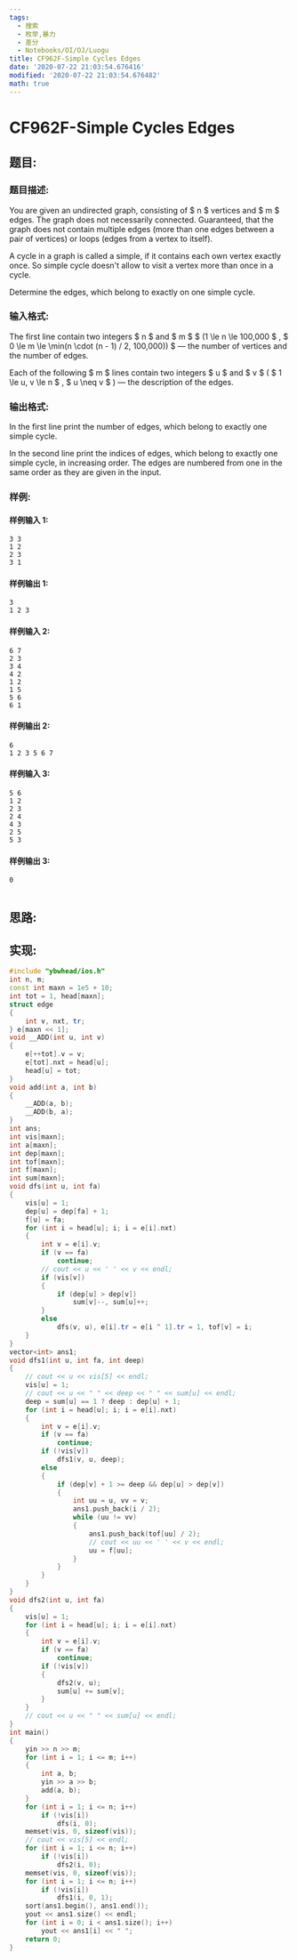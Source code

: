 ```yaml
---
tags:
  - 搜索
  - 枚举,暴力
  - 差分
  - Notebooks/OI/OJ/Luogu
title: CF962F-Simple Cycles Edges
date: '2020-07-22 21:03:54.676416'
modified: '2020-07-22 21:03:54.676482'
math: true
---
```


# CF962F-Simple Cycles Edges

## 题目:

### 题目描述:

You are given an undirected graph, consisting of $ n $ vertices and $ m $ edges. The graph does not necessarily connected. Guaranteed, that the graph does not contain multiple edges (more than one edges between a pair of vertices) or loops (edges from a vertex to itself).

A cycle in a graph is called a simple, if it contains each own vertex exactly once. So simple cycle doesn't allow to visit a vertex more than once in a cycle.

Determine the edges, which belong to exactly on one simple cycle.

### 输入格式:

The first line contain two integers $ n $ and $ m $ $ (1 \le n \le 100\,000 $ , $ 0 \le m \le \min(n \cdot (n - 1) / 2, 100\,000)) $ — the number of vertices and the number of edges.

Each of the following $ m $ lines contain two integers $ u $ and $ v $ ( $ 1 \le u, v \le n $ , $ u \neq v $ ) — the description of the edges.

### 输出格式:

In the first line print the number of edges, which belong to exactly one simple cycle.

In the second line print the indices of edges, which belong to exactly one simple cycle, in increasing order. The edges are numbered from one in the same order as they are given in the input.

### 样例:

#### 样例输入 1:

```
3 3
1 2
2 3
3 1

```

#### 样例输出 1:

```
3
1 2 3

```

#### 样例输入 2:

```
6 7
2 3
3 4
4 2
1 2
1 5
5 6
6 1

```

#### 样例输出 2:

```
6
1 2 3 5 6 7

```

#### 样例输入 3:

```
5 6
1 2
2 3
2 4
4 3
2 5
5 3

```

#### 样例输出 3:

```
0


```

## 思路:

## 实现:

```cpp
#include "ybwhead/ios.h"
int n, m;
const int maxn = 1e5 + 10;
int tot = 1, head[maxn];
struct edge
{
    int v, nxt, tr;
} e[maxn << 1];
void __ADD(int u, int v)
{
    e[++tot].v = v;
    e[tot].nxt = head[u];
    head[u] = tot;
}
void add(int a, int b)
{
    __ADD(a, b);
    __ADD(b, a);
}
int ans;
int vis[maxn];
int a[maxn];
int dep[maxn];
int tof[maxn];
int f[maxn];
int sum[maxn];
void dfs(int u, int fa)
{
    vis[u] = 1;
    dep[u] = dep[fa] + 1;
    f[u] = fa;
    for (int i = head[u]; i; i = e[i].nxt)
    {
        int v = e[i].v;
        if (v == fa)
            continue;
        // cout << u << ' ' << v << endl;
        if (vis[v])
        {
            if (dep[u] > dep[v])
                sum[v]--, sum[u]++;
        }
        else
            dfs(v, u), e[i].tr = e[i ^ 1].tr = 1, tof[v] = i;
    }
}
vector<int> ans1;
void dfs1(int u, int fa, int deep)
{
    // cout << u << vis[5] << endl;
    vis[u] = 1;
    // cout << u << " " << deep << " " << sum[u] << endl;
    deep = sum[u] == 1 ? deep : dep[u] + 1;
    for (int i = head[u]; i; i = e[i].nxt)
    {
        int v = e[i].v;
        if (v == fa)
            continue;
        if (!vis[v])
            dfs1(v, u, deep);
        else
        {
            if (dep[v] + 1 >= deep && dep[u] > dep[v])
            {
                int uu = u, vv = v;
                ans1.push_back(i / 2);
                while (uu != vv)
                {
                    ans1.push_back(tof[uu] / 2);
                    // cout << uu << ' ' << v << endl;
                    uu = f[uu];
                }
            }
        }
    }
}
void dfs2(int u, int fa)
{
    vis[u] = 1;
    for (int i = head[u]; i; i = e[i].nxt)
    {
        int v = e[i].v;
        if (v == fa)
            continue;
        if (!vis[v])
        {
            dfs2(v, u);
            sum[u] += sum[v];
        }
    }
    // cout << u << " " << sum[u] << endl;
}
int main()
{
    yin >> n >> m;
    for (int i = 1; i <= m; i++)
    {
        int a, b;
        yin >> a >> b;
        add(a, b);
    }
    for (int i = 1; i <= n; i++)
        if (!vis[i])
            dfs(i, 0);
    memset(vis, 0, sizeof(vis));
    // cout << vis[5] << endl;
    for (int i = 1; i <= n; i++)
        if (!vis[i])
            dfs2(i, 0);
    memset(vis, 0, sizeof(vis));
    for (int i = 1; i <= n; i++)
        if (!vis[i])
            dfs1(i, 0, 1);
    sort(ans1.begin(), ans1.end());
    yout << ans1.size() << endl;
    for (int i = 0; i < ans1.size(); i++)
        yout << ans1[i] << " ";
    return 0;
}
```
